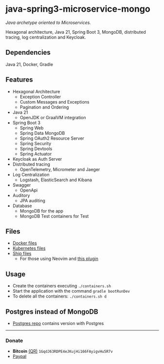# java-spring3-microservice-mongo
*Java archetype oriented to Microservices.*

Hexagonal architecture, Java 21, Spring Boot 3, MongoDB, distributed tracing, log centralization and Keycloak.

## Dependencies
Java 21, Docker, Gradle

## Features
- Hexagonal Architecture
    - Exception Controller
    - Custom Messages and Exceptions
    - Pagination and Ordering
- Java 21
    - OpenJDK or GraalVM integration
- Spring Boot 3
    - Spring Web
    - Spring Data MongoDB
    - Spring OAuth2 Resource Server
    - Spring Security
    - Spring Devtools
    - Spring Actuator
- Keycloak as Auth Server
- Distributed tracing
    - OpenTelemetry, Micrometer and Jaeger
- Log Centralization
    - Logstash, ElasticSearch and Kibana
- Swagger
    - OpenApi
- Auditory
    - JPA auditing
- Database
    - MongoDB for the app
    - MongoDB Test containers for Test

## Files
- [Docker files](https://github.com/javiorfo/java-spring3-microservice-mongo/tree/master/docker)
- [Kubernetes files](https://github.com/javiorfo/java-spring3-microservice-mongo/tree/master/k8s)
- [Ship files](https://github.com/javiorfo/java-spring3-microservice-mongo/tree/master/ships)
    - For those using Neovim and [this plugin](https://github.com/javiorfo/nvim-ship)

## Usage
- Create the containers executing `./containers.sh` 
- Start the application with the command `gradle bootRunDev`
- To delete all the containers: `./containers.sh d`

## Postgres instead of MongoDB
- [Postgres repo](https://github.com/javiorfo/java-spring3-microservice) contains version with Postgres

---

### Donate
- **Bitcoin** [(QR)](https://raw.githubusercontent.com/javiorfo/img/master/crypto/bitcoin.png)  `1GqdJ63RDPE4eJKujHi166FAyigvHu5R7v`
- [Paypal](https://www.paypal.com/donate/?hosted_button_id=FA7SGLSCT2H8G)
